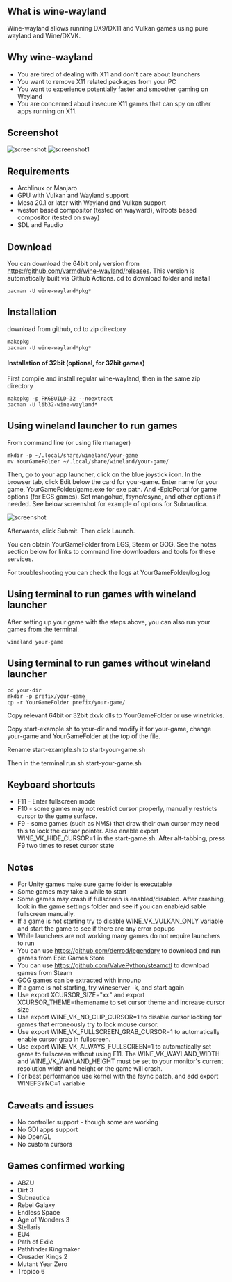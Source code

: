 ## What is wine-wayland

Wine-wayland allows running DX9/DX11 and Vulkan games using pure wayland and Wine/DXVK.

## Why wine-wayland

 * You are tired of dealing with X11 and don't care about launchers
 * You want to remove X11 related packages from your PC
 * You want to experience potentially faster and smoother gaming on Wayland
 * You are concerned about insecure X11 games that can spy on other apps running on X11.

## Screenshot

![screenshot](https://raw.githubusercontent.com/varmd/wine-wayland/master/screenshot.png "Screenshot")
![screenshot1](https://raw.githubusercontent.com/varmd/wine-wayland/master/screenshot1.png "Screenshot1")

## Requirements

 * Archlinux or Manjaro
 * GPU with Vulkan and Wayland support
 * Mesa 20.1 or later with Wayland and Vulkan support
 * weston based compositor (tested on wayward), wlroots based compositor (tested on sway)
 * SDL and Faudio
 
## Download

You can download the 64bit only version from https://github.com/varmd/wine-wayland/releases. This version is automatically built via Github Actions. cd to download folder and install
    
    pacman -U wine-wayland*pkg*

## Installation

download from github, cd to zip directory

    makepkg
    pacman -U wine-wayland*pkg*


#### Installation of 32bit (optional, for 32bit games)

First compile and install regular wine-wayland, then in the same zip directory

    makepkg -p PKGBUILD-32 --noextract
    pacman -U lib32-wine-wayland*

## Using wineland launcher to run games

From command line (or using file manager)

    mkdir -p ~/.local/share/wineland/your-game
    mv YourGameFolder ~/.local/share/wineland/your-game/
    
Then, go to your app launcher, click on the blue joystick icon. In the browser tab, click Edit below the card for your-game. Enter name for your game, YourGameFolder/game.exe for exe path. And -EpicPortal for game options (for EGS games). Set mangohud, fsync/esync, and other options if needed. See below screenshot for example of options for Subnautica.

![screenshot](https://raw.githubusercontent.com/varmd/wine-wayland/master/wineland/wineland-screenshot-2.png "Screenshot")

Afterwards, click Submit. Then click Launch.

You can obtain YourGameFolder from EGS, Steam or GOG. See the notes section below for links to command line downloaders and tools for these services.

For troubleshooting you can check the logs at YourGameFolder/log.log
  
## Using terminal to run games with wineland launcher

After setting up your game with the steps above, you can
also run your games from the terminal.

    wineland your-game
    
## Using terminal to run games without wineland launcher

    cd your-dir
    mkdir -p prefix/your-game
    cp -r YourGameFolder prefix/your-game/
   
Copy relevant 64bit or 32bit dxvk dlls to YourGameFolder or use winetricks.

Copy start-example.sh to your-dir and modify it for your-game, change your-game and YourGameFolder at the top of the file.

Rename start-example.sh to start-your-game.sh

Then in the terminal run sh start-your-game.sh


## Keyboard shortcuts

* F11 - Enter fullscreen mode
* F10 - some games may not restrict cursor properly, manually restricts cursor to the game surface. 
* F9 - some games (such as NMS) that draw their own cursor may need this to lock the cursor pointer. Also enable export WINE_VK_HIDE_CURSOR=1 in the start-game.sh. After alt-tabbing, press F9 two times to reset cursor state


## Notes

* For Unity games make sure game folder is executable
* Some games may take a while to start
* Some games may crash if fullscreen is enabled/disabled. After crashing, look in the game settings folder and see if you can enable/disable fullscreen manually.
* If a game is not starting try to disable WINE\_VK\_VULKAN_ONLY variable and start the game to see if there are any error popups 
* While launchers are not working many games do not require launchers to run
* You can use https://github.com/derrod/legendary to download and run games from Epic Games Store
* You can use https://github.com/ValvePython/steamctl to download games from Steam
* GOG games can be extracted with innounp
* If a game is not starting, try wineserver -k, and start again
* Use export XCURSOR_SIZE="xx" and export XCURSOR_THEME=themename to set cursor theme and increase cursor size 
* Use export WINE_VK_NO_CLIP_CURSOR=1 to disable cursor locking for games that erroneously try to lock mouse cursor.
* Use export WINE_VK_FULLSCREEN_GRAB_CURSOR=1 to automatically enable cursor grab in fullscreen.
* Use export WINE_VK_ALWAYS_FULLSCREEN=1 to automatically set game to fullscreen without using F11. The WINE_VK_WAYLAND_WIDTH and WINE_VK_WAYLAND_HEIGHT must be set to your monitor's current resolution width and height or the game will crash.
* For best performance use kernel with the fsync patch, and add export WINEFSYNC=1 variable

## Caveats and issues

* No controller support - though some are working
* No GDI apps support
* No OpenGL
* No custom cursors


## Games confirmed working

* ABZU
* Dirt 3
* Subnautica
* Rebel Galaxy
* Endless Space
* Age of Wonders 3
* Stellaris
* EU4
* Path of Exile
* Pathfinder Kingmaker
* Crusader Kings 2
* Mutant Year Zero
* Tropico 6